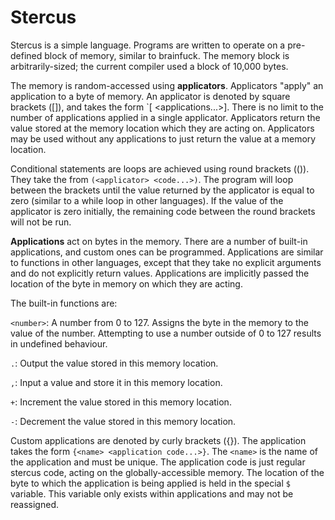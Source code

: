 # Stercus
Stercus is a simple language. Programs are written to operate on a pre-defined
block of memory, similar to brainfuck. The memory block is arbitrarily-sized;
the current compiler used a block of 10,000 bytes.

The memory is random-accessed using __applicators__. Applicators "apply" an
application to a byte of memory. An applicator is denoted by square brackets
([]), and takes the form `[<byte> <applications...>]. There is no limit to the
number of applications applied in a single applicator. Applicators return the
value stored at the memory location which they are acting on. Applicators may
be used without any applications to just return the value at a memory location.

Conditional statements are loops are achieved using round brackets (()). They
take the from `(<applicator> <code...>)`. The program will loop between the
brackets until the value returned by the applicator is equal to zero (similar
to a while loop in other languages). If the value of the applicator is zero
initially, the remaining code between the round brackets will not be run.

__Applications__ act on bytes in the memory. There are a number of built-in
applications, and custom ones can be programmed. Applications are similar to
functions in other languages, except that they take no explicit arguments and
do not explicitly return values. Applications are implicitly passed the location
of the byte in memory on which they are acting.

The built-in functions are:

`<number>`: A number from 0 to 127. Assigns the byte in the memory to the
value of the number. Attempting to use a number outside of 0 to 127 results
in undefined behaviour.

`.`: Output the value stored in this memory location.

`,`: Input a value and store it in this memory location.

`+`: Increment the value stored in this memory location.

`-`: Decrement the value stored in this memory location.

Custom applications are denoted by curly brackets ({}). The application takes
the form `{<name> <application code...>}`. The `<name>` is the name of the
application and must be unique. The application code is just regular stercus
code, acting on the globally-accessible memory. The location of the byte to
which the application is being applied is held in the special `$` variable.
This variable only exists within applications and may not be reassigned.
